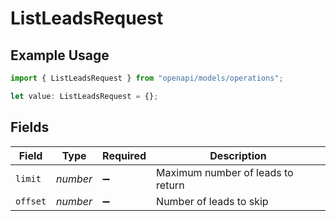 # ListLeadsRequest

## Example Usage

```typescript
import { ListLeadsRequest } from "openapi/models/operations";

let value: ListLeadsRequest = {};
```

## Fields

| Field                             | Type                              | Required                          | Description                       |
| --------------------------------- | --------------------------------- | --------------------------------- | --------------------------------- |
| `limit`                           | *number*                          | :heavy_minus_sign:                | Maximum number of leads to return |
| `offset`                          | *number*                          | :heavy_minus_sign:                | Number of leads to skip           |
